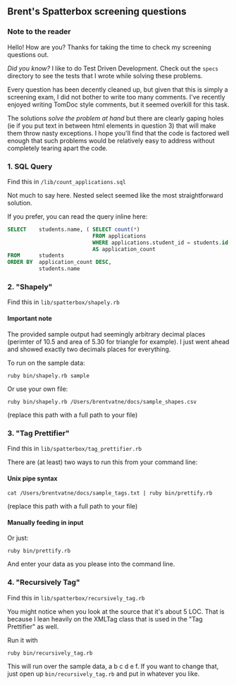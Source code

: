 ## Brent's Spatterbox screening questions

### Note to the reader

Hello! How are you? Thanks for taking the time to check my screening
questions out.

*Did you know?* I like to do Test Driven Development. Check out the `specs` directory to see the tests that I wrote while solving these problems.

Every question has been decently cleaned up, but given that this is
simply a screening exam, I did not bother to write too many comments.
I've recently enjoyed writing TomDoc style comments, but it seemed
overkill for this task.

The solutions *solve the problem at hand* but there are clearly
gaping holes (ie if you put text in between html elements in question 3)
that will make them throw nasty exceptions. I hope you'll find that the code
is factored well enough that such problems would be relatively easy to address without completely tearing apart the code.

### 1. SQL Query

Find this in `/lib/count_applications.sql`

Not much to say here. Nested select seemed like the most straightforward
solution.

If you prefer, you can read the query inline here:

````sql
SELECT    students.name, ( SELECT count(*)
                           FROM applications
                           WHERE applications.student_id = students.id )
                           AS application_count
FROM      students
ORDER BY  application_count DESC,
          students.name
````

### 2. "Shapely"

Find this in `lib/spatterbox/shapely.rb`

#### Important note

The provided sample output had seemingly arbitrary decimal places
(perimter of 10.5 and area of 5.30 for triangle for example). I just
went ahead and showed exactly two decimals places for everything.

To run on the sample data:

`ruby bin/shapely.rb sample`

Or use your own file:

`ruby bin/shapely.rb /Users/brentvatne/docs/sample_shapes.csv`

(replace this path with a full path to your file)

### 3. "Tag Prettifier"

Find this in `lib/spatterbox/tag_prettifier.rb`

There are (at least) two ways to run this from your command line:

#### Unix pipe syntax

````
cat /Users/brentvatne/docs/sample_tags.txt | ruby bin/prettify.rb
````

(replace this path with a full path to your file)

#### Manually feeding in input

Or just:

`ruby bin/prettify.rb`

And enter your data as you please into the command line.

### 4. "Recursively Tag"

Find this in `lib/spatterbox/recursively_tag.rb`

You might notice when you look at the source that it's about 5 LOC. That
is because I lean heavily on the XMLTag class that is used in the "Tag
Prettifier" as well.

Run it with

`ruby bin/recursively_tag.rb`

This will run over the sample data, a b c d e f. If you want to change
that, just open up `bin/recursively_tag.rb` and put in whatever you
like.
